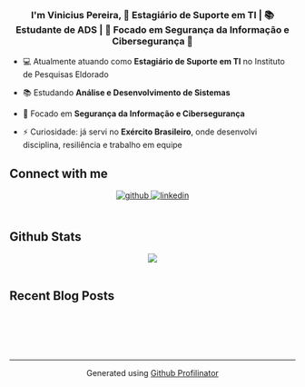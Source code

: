 ### <div align="center">I'm Vinicius Pereira, 🎯 Estagiário de Suporte em TI | 📚 Estudante de ADS | 🔐 Focado em Segurança da Informação e Cibersegurança 🚀
</div>  
  

- 💻 Atualmente atuando como **Estagiário de Suporte em TI** no Instituto de Pesquisas Eldorado    
  

- 📚 Estudando **Análise e Desenvolvimento de Sistemas**    
  

- 🔐 Focado em **Segurança da Informação e Cibersegurança**    
  

- ⚡ Curiosidade: já servi no **Exército Brasileiro**, onde desenvolvi disciplina, resiliência e trabalho em equipe  

## Connect with me  
<div align="center">
<a href="https://github.com/vinips04" target="_blank">
<img src=https://img.shields.io/badge/github-%2324292e.svg?&style=for-the-badge&logo=github&logoColor=white alt=github style="margin-bottom: 5px;" />
</a>
<a href="https://linkedin.com/in/viniciuspereira27" target="_blank">
<img src=https://img.shields.io/badge/linkedin-%231E77B5.svg?&style=for-the-badge&logo=linkedin&logoColor=white alt=linkedin style="margin-bottom: 5px;" />
</a>  
</div>  
  

<br/>  


## Github Stats  
<div align="center"><img src="https://github-readme-stats.vercel.app/api?username=vinips04&show_icons=true&count_private=true&hide_border=true" align="center" /></div>  

<br/>  


## Recent Blog Posts  
  

<br/>  

  

<br/>  

  

<br/>  


<br />

----
<div align="center">Generated using <a href="https://profilinator.rishav.dev/" target="_blank">Github Profilinator</a></div>
